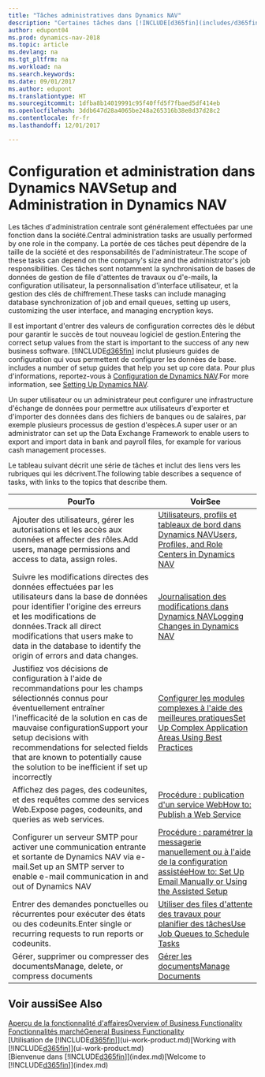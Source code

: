 ```yaml
---
title: "Tâches administratives dans Dynamics NAV"
description: "Certaines tâches dans [!INCLUDE[d365fin](includes/d365fin_md.md)] requièrent une administration centrale et une configuration. Découvrez quelles sont ces tâches et ce que vous devez faire."
author: edupont04
ms.prod: dynamics-nav-2018
ms.topic: article
ms.devlang: na
ms.tgt_pltfrm: na
ms.workload: na
ms.search.keywords: 
ms.date: 09/01/2017
ms.author: edupont
ms.translationtype: HT
ms.sourcegitcommit: 1dfba8b14019991c95f40ffd5f7fbaed5df414eb
ms.openlocfilehash: 3ddb647d28a4065be248a265316b38e8d37d28c2
ms.contentlocale: fr-fr
ms.lasthandoff: 12/01/2017

---
```

# <a name="setup-and-administration-in-dynamics-nav"></a><span data-ttu-id="cd91d-104">Configuration et administration dans Dynamics NAV</span><span class="sxs-lookup"><span data-stu-id="cd91d-104">Setup and Administration in Dynamics NAV</span></span>
<span data-ttu-id="cd91d-105">Les tâches d'administration centrale sont généralement effectuées par une fonction dans la société.</span><span class="sxs-lookup"><span data-stu-id="cd91d-105">Central administration tasks are usually performed by one role in the company.</span></span> <span data-ttu-id="cd91d-106">La portée de ces tâches peut dépendre de la taille de la société et des responsabilités de l'administrateur.</span><span class="sxs-lookup"><span data-stu-id="cd91d-106">The scope of these tasks can depend on the company's size and the administrator's job responsibilities.</span></span> <span data-ttu-id="cd91d-107">Ces tâches sont notamment la synchronisation de bases de données de gestion de file d'attentes de travaux ou d'e-mails, la configuration utilisateur, la personnalisation d'interface utilisateur, et la gestion des clés de chiffrement.</span><span class="sxs-lookup"><span data-stu-id="cd91d-107">These tasks can include managing database synchronization of job and email queues, setting up users, customizing the user interface, and managing encryption keys.</span></span>  

<span data-ttu-id="cd91d-108">Il est important d'entrer des valeurs de configuration correctes dès le début pour garantir le succès de tout nouveau logiciel de gestion.</span><span class="sxs-lookup"><span data-stu-id="cd91d-108">Entering the correct setup values from the start is important to the success of any new business software.</span></span> [!INCLUDE[d365fin](includes/d365fin_md.md)]<span data-ttu-id="cd91d-109"> inclut plusieurs guides de configuration qui vous permettent de configurer les données de base.</span><span class="sxs-lookup"><span data-stu-id="cd91d-109"> includes a number of setup guides that help you set up core data.</span></span> <span data-ttu-id="cd91d-110">Pour plus d'informations, reportez-vous à [Configuration de Dynamics NAV](setup.md).</span><span class="sxs-lookup"><span data-stu-id="cd91d-110">For more information, see [Setting Up Dynamics NAV](setup.md).</span></span>

<!--Whether you use [!INCLUDE[rim](../../includes/rim_md.md)] to implement setup values or you manually enter them in the new company, you can support your setup decisions with some general recommendations for selected setup fields that are known to potentially cause the solution to be inefficient if defined incorrectly.-->  

<span data-ttu-id="cd91d-111">Un super utilisateur ou un administrateur peut configurer une infrastructure d'échange de données pour permettre aux utilisateurs d'exporter et d'importer des données dans des fichiers de banques ou de salaires, par exemple plusieurs processus de gestion d'espèces.</span><span class="sxs-lookup"><span data-stu-id="cd91d-111">A super user or an administrator can set up the Data Exchange Framework to enable users to export and import data in bank and payroll files, for example for various cash management processes.</span></span>  

<span data-ttu-id="cd91d-112">Le tableau suivant décrit une série de tâches et inclut des liens vers les rubriques qui les décrivent.</span><span class="sxs-lookup"><span data-stu-id="cd91d-112">The following table describes a sequence of tasks, with links to the topics that describe them.</span></span>   

|<span data-ttu-id="cd91d-113">**Pour**</span><span class="sxs-lookup"><span data-stu-id="cd91d-113">**To**</span></span>|<span data-ttu-id="cd91d-114">**Voir**</span><span class="sxs-lookup"><span data-stu-id="cd91d-114">**See**</span></span>|  
|------------|-------------|  
|<span data-ttu-id="cd91d-115">Ajouter des utilisateurs, gérer les autorisations et les accès aux données et affecter des rôles.</span><span class="sxs-lookup"><span data-stu-id="cd91d-115">Add users, manage permissions and access to data, assign roles.</span></span>|[<span data-ttu-id="cd91d-116">Utilisateurs, profils et tableaux de bord dans Dynamics NAV</span><span class="sxs-lookup"><span data-stu-id="cd91d-116">Users, Profiles, and Role Centers in Dynamics NAV</span></span>](admin-users-profiles-roles.md)|  
|<span data-ttu-id="cd91d-117">Suivre les modifications directes des données effectuées par les utilisateurs dans la base de données pour identifier l'origine des erreurs et les modifications de données.</span><span class="sxs-lookup"><span data-stu-id="cd91d-117">Track all direct modifications that users make to data in the database to identify the origin of errors and data changes.</span></span>|[<span data-ttu-id="cd91d-118">Journalisation des modifications dans Dynamics NAV</span><span class="sxs-lookup"><span data-stu-id="cd91d-118">Logging Changes in Dynamics NAV</span></span>](across-log-changes.md)|  
|<span data-ttu-id="cd91d-119">Justifiez vos décisions de configuration à l'aide de recommandations pour les champs sélectionnés connus pour éventuellement entraîner l'inefficacité de la solution en cas de mauvaise configuration</span><span class="sxs-lookup"><span data-stu-id="cd91d-119">Support your setup decisions with recommendations for selected fields that are known to potentially cause the solution to be inefficient if set up incorrectly</span></span>|[<span data-ttu-id="cd91d-120">Configurer les modules complexes à l'aide des meilleures pratiques</span><span class="sxs-lookup"><span data-stu-id="cd91d-120">Set Up Complex Application Areas Using Best Practices</span></span>](set-up-complex-application-areas-using-best-practices.md)|  
|<span data-ttu-id="cd91d-121">Affichez des pages, des codeunites, et des requêtes comme des services Web.</span><span class="sxs-lookup"><span data-stu-id="cd91d-121">Expose pages, codeunits, and queries as web services.</span></span>|[<span data-ttu-id="cd91d-122">Procédure : publication d'un service Web</span><span class="sxs-lookup"><span data-stu-id="cd91d-122">How to: Publish a Web Service</span></span>](across-how-publish-web-service.md)|  
|<span data-ttu-id="cd91d-123">Configurer un serveur SMTP pour activer une communication entrante et sortante de Dynamics NAV via e-mail.</span><span class="sxs-lookup"><span data-stu-id="cd91d-123">Set up an SMTP server to enable e-mail communication in and out of Dynamics NAV</span></span>| [<span data-ttu-id="cd91d-124">Procédure : paramétrer la messagerie manuellement ou à l'aide de la configuration assistée</span><span class="sxs-lookup"><span data-stu-id="cd91d-124">How to: Set Up Email Manually or Using the Assisted Setup</span></span>](madeira-how-setup-email.md)|  
|<span data-ttu-id="cd91d-125">Entrer des demandes ponctuelles ou récurrentes pour exécuter des états ou des codeunits.</span><span class="sxs-lookup"><span data-stu-id="cd91d-125">Enter single or recurring requests to run reports or codeunits.</span></span>|[<span data-ttu-id="cd91d-126">Utiliser des files d'attente des travaux pour planifier des tâches</span><span class="sxs-lookup"><span data-stu-id="cd91d-126">Use Job Queues to Schedule Tasks</span></span>](admin-job-queues-schedule-tasks.md)|  
|<span data-ttu-id="cd91d-127">Gérer, supprimer ou compresser des documents</span><span class="sxs-lookup"><span data-stu-id="cd91d-127">Manage, delete, or compress documents</span></span>|[<span data-ttu-id="cd91d-128">Gérer les documents</span><span class="sxs-lookup"><span data-stu-id="cd91d-128">Manage Documents</span></span>](admin-manage-documents.md)|  

## <a name="see-also"></a><span data-ttu-id="cd91d-129">Voir aussi</span><span class="sxs-lookup"><span data-stu-id="cd91d-129">See Also</span></span>
[<span data-ttu-id="cd91d-130">Aperçu de la fonctionnalité d'affaires</span><span class="sxs-lookup"><span data-stu-id="cd91d-130">Overview of Business Functionality</span></span>](madeira-business-functionality.md)  
[<span data-ttu-id="cd91d-131">Fonctionnalités marché</span><span class="sxs-lookup"><span data-stu-id="cd91d-131">General Business Functionality</span></span>](ui-across-business-areas.md)  
<span data-ttu-id="cd91d-132">[Utilisation de [!INCLUDE[d365fin](includes/d365fin_md.md)]](ui-work-product.md)</span><span class="sxs-lookup"><span data-stu-id="cd91d-132">[Working with [!INCLUDE[d365fin](includes/d365fin_md.md)]](ui-work-product.md)</span></span>  
<span data-ttu-id="cd91d-133">[Bienvenue dans [!INCLUDE[d365fin](includes/d365fin_md.md)]](index.md)</span><span class="sxs-lookup"><span data-stu-id="cd91d-133">[Welcome to [!INCLUDE[d365fin](includes/d365fin_md.md)]](index.md)</span></span>  

